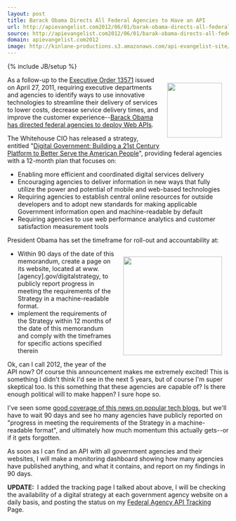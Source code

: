 ```yaml
---
layout: post
title: Barack Obama Directs All Federal Agencies to Have an API
url: http://apievangelist.com2012/06/01/barak-obama-directs-all-federal-agencies-to-have-an-api/
source: http://apievangelist.com2012/06/01/barak-obama-directs-all-federal-agencies-to-have-an-api/
domain: apievangelist.com2012
image: http://kinlane-productions.s3.amazonaws.com/api-evangelist-site/blog/whitehouse-seal.png
---
```

{% include JB/setup %}
<p><img style="padding: 15px;" src="http://kinlane-productions.s3.amazonaws.com/api-evangelist/federal-government/whitehouse-seal.png" alt="" width="125" align="right" /></p>
<p>As a follow-up to the <a href="http://www.gpo.gov/fdsys/pkg/FR-2011-05-02/pdf/2011-10732.pdf">Executive Order 13571</a> issued on April 27, 2011, requiring executive departments and agencies to identify ways to use innovative technologies to  streamline their delivery of services to lower costs, decrease service delivery times, and improve the customer experience--<a title="Barack Obama is now directing federal agencies to deploy Web APIs" href="http://www.whitehouse.gov/sites/default/files/uploads/2012digital_mem_rel.pdf">Barack Obama has directed federal agencies to deploy Web APIs</a>.</p>
<p>The Whitehouse CIO has released a strategy, entitled "<a title="Digital Government: Building a 21st Century Platform to Better Serve the American People" href="http://www.whitehouse.gov/sites/default/files/omb/egov/digital-government/digital-government-strategy.pdf">Digital Government:  Building a 21st Century Platform to Better Serve the American People</a>", providing federal agencies with a 12-month plan that focuses on:</p>
<ul class="mainlist">
<li>Enabling more efficient and coordinated digital services delivery</li>
<li>Encouraging agencies to deliver information in new ways that fully utilize the power and potential of mobile and web-based technologies</li>
<li>Requiring agencies to establish central online resources for outside developers and to adopt new standards for making applicable Government information open and machine-readable by default</li>
<li>Requiring agencies to use web performance analytics and customer satisfaction measurement tools</li>
</ul>
<p>President Obama has set the timeframe for roll-out and accountability at:</p>
<p><img style="padding: 15px;" src="http://kinlane-productions.s3.amazonaws.com/api-evangelist/federal-government/building-a-21st-century-platform-to-better-serve-the-american-people.png" alt="" width="225" align="right" /></p>
<ul class="mainlist">
<li>Within 90 days of the date of this memorandum, create a page on its website, located at www.[agency].gov/digitalstrategy, to publicly report progress in meeting the requirements of the Strategy in a machine-readable format.</li>
<li>implement the requirements of the Strategy within  12 months of the date of this memorandum and comply with the timeframes for specific actions specified therein </li>
</ul>
<p>Ok, can I call 2012, the year of the API now?  Of course this announcement makes me extremely excited!  This is something I didn't think I'd see in the next 5 years, but of course I'm super skeptical too.  Is this something that these agencies are capable of?  Is there enough political will to make happen?  I sure hope so.</p>
<p>I've seen some <a href="http://arstechnica.com/business/2012/05/open-government-reboot-focuses-on-apis-instead-of-data/">good coverage of this news on popular tech blogs</a>, but we'll have to wait 90 days and see ho many agencies have publicly reported on "progress in meeting the requirements of the Strategy in a machine-readable format", and ultimately how much momentum this actually gets--or if it gets forgotten.</p>
<p>As soon as I can find an API with all government agencies and their websites, I will make a monitoring dashboard showing how many agencies have published anything, and what it contains, and report on my findings in 90 days.</p>
<p><strong>UPDATE: </strong>&nbsp;I added the tracking page I talked about above, I will be checking the availability of a digital strategy at each government agency website on a daily basis, and posting the status on my <a title="Federal Agency API Tracking" href="/federal_government.php">Federal Agency API Tracking</a> Page.</p>
